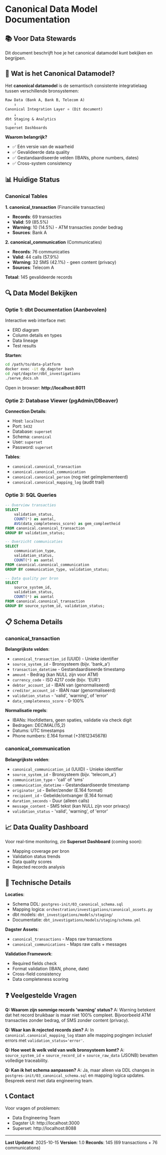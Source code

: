 # Canonical Data Model Documentation

## 📚 Voor Data Stewards

Dit document beschrijft hoe je het canonical datamodel kunt bekijken en begrijpen.

## 🎯 Wat is het Canonical Datamodel?

Het **canonical datamodel** is de semantisch consistente integratielaag tussen verschillende bronsystemen:

```
Raw Data (Bank A, Bank B, Telecom A) 
    ↓
Canonical Integration Layer ⭐ (Dit document)
    ↓
dbt Staging & Analytics
    ↓
Superset Dashboards
```

**Waarom belangrijk?**
- ✅ Eén versie van de waarheid
- ✅ Gevalideerde data quality
- ✅ Gestandaardiseerde velden (IBANs, phone numbers, dates)
- ✅ Cross-system consistency

## 📊 Huidige Status

### Canonical Tables

**1. canonical_transaction** (Financiële transacties)
- **Records**: 69 transacties
- **Valid**: 59 (85.5%)
- **Warning**: 10 (14.5%) - ATM transacties zonder bedrag
- **Sources**: Bank A

**2. canonical_communication** (Communicaties)
- **Records**: 76 communicaties
- **Valid**: 44 calls (57.9%)
- **Warning**: 32 SMS (42.1%) - geen content (privacy)
- **Sources**: Telecom A

**Totaal**: 145 gevalideerde records

## 🔍 Data Model Bekijken

### Optie 1: dbt Documentation (Aanbevolen)

Interactive web interface met:
- ERD diagram
- Column details en types
- Data lineage
- Test results

**Starten**:
```bash
cd /path/to/data-platform
docker exec -it dp_dagster bash
cd /opt/dagster/dbt_investigations
./serve_docs.sh
```

Open in browser: **http://localhost:8011**

### Optie 2: Database Viewer (pgAdmin/DBeaver)

**Connection Details**:
- Host: `localhost`
- Port: `5432`
- Database: `superset`
- Schema: `canonical`
- User: `superset`
- Password: `superset`

**Tables**:
- `canonical.canonical_transaction`
- `canonical.canonical_communication`
- `canonical.canonical_person` (nog niet geïmplementeerd)
- `canonical.canonical_mapping_log` (audit trail)

### Optie 3: SQL Queries

```sql
-- Overview transacties
SELECT 
    validation_status,
    COUNT(*) as aantal,
    AVG(data_completeness_score) as gem_compleetheid
FROM canonical.canonical_transaction
GROUP BY validation_status;

-- Overzicht communicaties
SELECT 
    communication_type,
    validation_status,
    COUNT(*) as aantal
FROM canonical.canonical_communication
GROUP BY communication_type, validation_status;

-- Data quality per bron
SELECT 
    source_system_id,
    validation_status,
    COUNT(*) as aantal
FROM canonical.canonical_transaction
GROUP BY source_system_id, validation_status;
```

## 📋 Schema Details

### canonical_transaction

**Belangrijkste velden**:
- `canonical_transaction_id` (UUID) - Unieke identifier
- `source_system_id` - Bronsysteem (bijv. 'bank_a')
- `transaction_datetime` - Gestandaardiseerde timestamp
- `amount` - Bedrag (kan NULL zijn voor ATM)
- `currency_code` - ISO 4217 code (bijv. 'EUR')
- `debtor_account_id` - IBAN van (genormaliseerd)
- `creditor_account_id` - IBAN naar (genormaliseerd)
- `validation_status` - 'valid', 'warning', of 'error'
- `data_completeness_score` - 0-100%

**Normalisatie regels**:
- IBANs: Hoofdletters, geen spaties, validatie via check digit
- Bedragen: DECIMAL(15,2)
- Datums: UTC timestamps
- Phone numbers: E.164 format (+31612345678)

### canonical_communication

**Belangrijkste velden**:
- `canonical_communication_id` (UUID) - Unieke identifier
- `source_system_id` - Bronsysteem (bijv. 'telecom_a')
- `communication_type` - 'call' of 'sms'
- `communication_datetime` - Gestandaardiseerde timestamp
- `originator_id` - Beller/zender (E.164 format)
- `recipient_id` - Gebelde/ontvanger (E.164 format)
- `duration_seconds` - Duur (alleen calls)
- `message_content` - SMS tekst (kan NULL zijn voor privacy)
- `validation_status` - 'valid', 'warning', of 'error'

## 📈 Data Quality Dashboard

Voor real-time monitoring, zie **Superset Dashboard** (coming soon):
- Mapping coverage per bron
- Validation status trends
- Data quality scores
- Rejected records analysis

## 🔧 Technische Details

**Locaties**:
- Schema DDL: `postgres-init/03_canonical_schema.sql`
- Mapping logica: `orchestration/investigations/canonical_assets.py`
- dbt models: `dbt_investigations/models/staging/`
- Documentatie: `dbt_investigations/models/staging/schema.yml`

**Dagster Assets**:
- `canonical_transactions` - Maps raw transactions
- `canonical_communications` - Maps raw calls + messages

**Validation Framework**:
- Required fields check
- Format validation (IBAN, phone, date)
- Cross-field consistency
- Data completeness scoring

## ❓ Veelgestelde Vragen

**Q: Waarom zijn sommige records 'warning' status?**
A: Warning betekent dat het record bruikbaar is maar niet 100% compleet. Bijvoorbeeld ATM transacties zonder bedrag, of SMS zonder content (privacy).

**Q: Waar kan ik rejected records zien?**
A: In `canonical.canonical_mapping_log` staan alle mapping pogingen inclusief errors met `validation_status='error'`.

**Q: Hoe weet ik welk veld van welk bronsysteem komt?**
A: `source_system_id` + `source_record_id` + `source_raw_data` (JSONB) bevatten volledige traceability.

**Q: Kan ik het schema aanpassen?**
A: Ja, maar alleen via DDL changes in `postgres-init/03_canonical_schema.sql` en mapping logica updates. Bespreek eerst met data engineering team.

## 📞 Contact

Voor vragen of problemen:
- Data Engineering Team
- Dagster UI: http://localhost:3000
- Superset: http://localhost:8088

---

**Last Updated**: 2025-10-15
**Version**: 1.0
**Records**: 145 (69 transactions + 76 communications)

